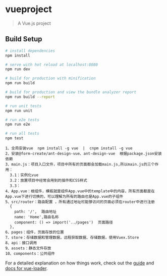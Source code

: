 # vueproject

> A Vue.js project

## Build Setup

``` bash
# install dependencies
npm install

# serve with hot reload at localhost:8080
npm run dev

# build for production with minification
npm run build

# build for production and view the bundle analyzer report
npm run build --report

# run unit tests
npm run unit

# run e2e tests
npm run e2e

# run all tests
npm test
```

```
1、全局安装vue  npm install -g vue  |  cnpm install -g vue
2、安装@form-create/ant-design-vue、ant-design-vue  根据package.json安装依赖
3、main.js：项目入口文件，项目中所有的页面都会加载main.js,所以main.js的三个作用：
  3.1：实例化vue
  3.2：放置项目中经常会用到的插件和CSS样式
  3.3：
4、App.vue：根组件，模板就是组件App.vue中的template中的内容，所有页面都是在App.vue下进行切换的，可以理解为所有的路由也是App.vue的子组件
5、src/router：路由配置 ，所有通过地址栏能够访问的页面必须在router中进行注册
  {
    path: '/',  路由地址
    name: 'Home',路由名称
    component: () => import('../pages')  页面路径
  },
6、pages：组件，页面存放的位置
7、store：存储数据和管理数据，远程获取数据、存储数据，使用Vuex.Store
8、api：接口调用
9、assets：静态文件存放
10、components：公共组件
```
For a detailed explanation on how things work, check out the [guide](http://vuejs-templates.github.io/webpack/) and [docs for vue-loader](http://vuejs.github.io/vue-loader).
